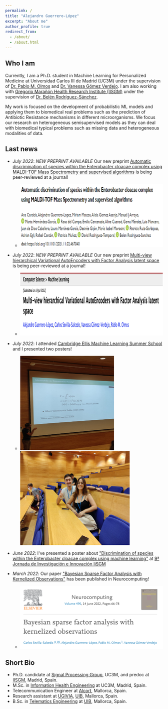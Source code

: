 ```yaml
---
permalink: /
title: "Alejandro Guerrero-López"
excerpt: "About me"
author_profile: true
redirect_from: 
  - /about/
  - /about.html
---
```

Who I am 
------
Currently, I am a Ph.D. student in Machine Learning for Personalized Medicine at Universidad Carlos III de Madrid (UC3M) under the supervision of [Dr. Pablo M. Olmos](http://www.tsc.uc3m.es/~olmos/) and [Dr. Vanessa Gómez Verdejo](https://vanessa.webs.tsc.uc3m.es). I am also working with [Gregorio Marañón Health Research Institute (IISGM)](https://www.iisgm.com) under the supervision of [Dr. Belén Rodríguez-Sánchez](https://scholar.google.es/citations?user=W9sZbBoAAAAJ&hl=es). 

My work is focused on the development of probabilistic ML models and applying them to biomedical real problems such as the prediction of Antibiotic Resistance mechanisms in different microorganisms. We focus our research on heterogeneous semisupervised models as they can deal with biomedical typical problems such as missing data and heterogeneous modalities of data.

Last news
------
- _July 2022_: *NEW PREPRINT AVAILABLE* Our new preprint [Automatic discrimination of species within the Enterobacter cloacae complex using MALDI-TOF Mass Spectrometry and supervised algorithms](https://www.biorxiv.org/content/10.1101/2021.11.02.467040v2) is being peer-reviewed at a journal!
  * <img src="../images/biorxiv_enterobacters.png" width="1000" height="200" />

- _July 2022_: *NEW PREPRINT AVAILABLE* Our new preprint [Multi-view hierarchical Variational AutoEncoders with Factor Analysis latent space](https://arxiv.org/abs/2207.09185) is being peer-reviewed at a journal!
  * <img src="../images/favae-preprint.png" width="1000" height="200" />

- _July 2022_: I attended [Cambridge Ellis Machine Learning Summer School](http://www.ellis.eng.cam.ac.uk/summerschool/) and I presented two posters!
  * <img src="../images/EllisSS.jpeg" width="300" height="300" /> <img src="../images/ellisSS2.jpeg" width="350" height="300" />

- _June 2022_: I've presented a poster about ["Discrimination of species within the Enterobacter cloacae complex using machine learning"](https://www.biorxiv.org/content/10.1101/2021.11.02.467040v1.full) at [9ª Jornada de Investigación e Innovación IiSGM](https://www.iisgm.com/9a-jornada-de-investigacion-e-innovacion-los-dias-8-y-9-de-junio-de-2022/)

- _March 2022_: Our paper ["Bayesian Sparse Factor Analysis with Kernelized Observations"](https://www.sciencedirect.com/science/article/abs/pii/S0925231222002946?via%3Dihub) has been published in Neurocomputing!  
  * <img src="../images/bayesiansparse.png" width="500" height="200" />

Short Bio
------
* Ph.D. candidate at [Signal Processing Group](http://gts.tsc.uc3m.es), UC3M, and predoc at [IISGM](https://www.iisgm.com), Madrid, Spain.
* M.Sc. in [Information Health Engineering](https://www.uc3m.es/master/information-health-engineering) at UC3M, Madrid, Spain.
* Telecommunication Engineer at [Alcort](https://alcort.net), Mallorca, Spain.
* Research assistant at [UGIVIA](http://ugivia.uib.es), [UIB](https://www.uib.cat), Mallorca, Spain.
* B.Sc. in [Telematics Engineering](https://www.uib.eu/Learn/estudis-de-grau/grau/telematica/GTT2-P/) at [UIB](https://www.uib.cat), Mallorca, Spain.
